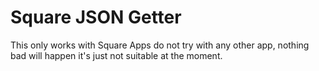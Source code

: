 # Square JSON Getter

This only works with Square Apps do not try with any other app, nothing bad will happen it's just not suitable at the moment.
